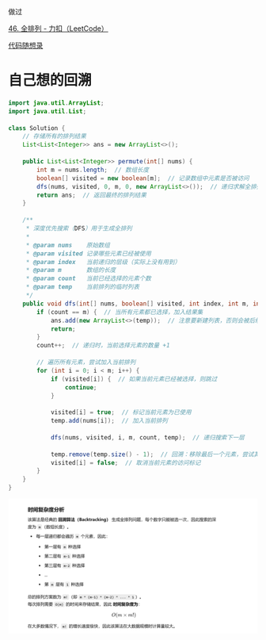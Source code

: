 

做过



[46. 全排列 - 力扣（LeetCode）](https://leetcode.cn/problems/permutations/description/?envType=study-plan-v2&envId=top-100-liked)



[代码随想录](https://www.programmercarl.com/0046.全排列.html#算法公开课)





# 自己想的回溯



```java
import java.util.ArrayList;
import java.util.List;

class Solution {
    // 存储所有的排列结果
    List<List<Integer>> ans = new ArrayList<>();

    public List<List<Integer>> permute(int[] nums) {
        int m = nums.length;  // 数组长度
        boolean[] visited = new boolean[m];  // 记录数组中元素是否被访问
        dfs(nums, visited, 0, m, 0, new ArrayList<>());  // 递归求解全排列
        return ans;  // 返回最终的排列结果
    }

    /**
     * 深度优先搜索（DFS）用于生成全排列
     *
     * @param nums    原始数组
     * @param visited 记录哪些元素已经被使用
     * @param index   当前递归的层级（实际上没有用到）
     * @param m       数组的长度
     * @param count   当前已经选择的元素个数
     * @param temp    当前排列的临时列表
     */
    public void dfs(int[] nums, boolean[] visited, int index, int m, int count, List<Integer> temp) {
        if (count == m) {  // 当所有元素都已选择，加入结果集
            ans.add(new ArrayList<>(temp));  // 注意要新建列表，否则会被后续修改
            return;
        }
        count++;  // 递归时，当前选择元素的数量 +1

        // 遍历所有元素，尝试加入当前排列
        for (int i = 0; i < m; i++) {
            if (visited[i]) {  // 如果当前元素已经被选择，则跳过
                continue;
            }

            visited[i] = true;  // 标记当前元素为已使用
            temp.add(nums[i]);  // 加入当前排列

            dfs(nums, visited, i, m, count, temp);  // 递归搜索下一层

            temp.remove(temp.size() - 1);  // 回溯：移除最后一个元素，尝试其他可能的排列
            visited[i] = false;  // 取消当前元素的访问标记
        }
    }
}

```

![{CE5586FE-C137-47D0-B748-E1B33C7ED88A}](assets/{CE5586FE-C137-47D0-B748-E1B33C7ED88A}.png)